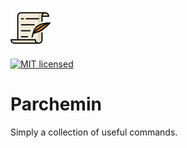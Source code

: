 ![Logo](docs/images/script.png)

[![MIT licensed](https://img.shields.io/badge/license-MIT-blue.svg)](./LICENSE)

# Parchemin
Simply a collection of useful commands.
